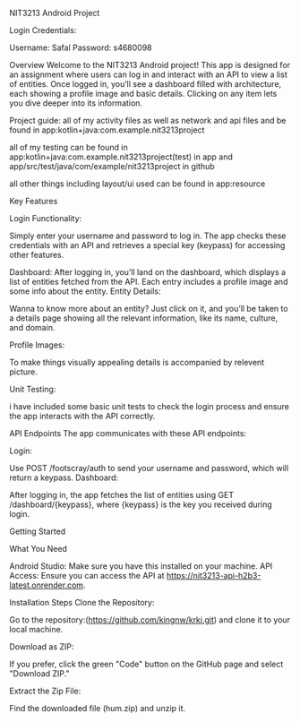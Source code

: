 NIT3213 Android Project

Login Credentials:

Username: Safal
Password: s4680098


Overview
Welcome to the NIT3213 Android project! This app is designed for an assignment where users can log in and interact with an API to view a list of entities. Once logged in, you’ll see a dashboard filled with architecture, each showing a profile image and basic details. Clicking on any item lets you dive deeper into its information.




Project guide:  all of my activity files as well as network and api files and be found in  app:kotlin+java:com.example.nit3213project

all of my testing can be found in app:kotlin+java:com.example.nit3213project(test) in app and app/src/test/java/com/example/nit3213project in github

all other things including layout/ui used can be found  in app:resource




Key Features

Login Functionality:

Simply enter your username and password to log in. The app checks these credentials with an API and retrieves a special key (keypass) for accessing other features.

Dashboard:
After logging in, you’ll land on the dashboard, which displays a list of entities fetched from the API. Each entry includes a profile image and some info about the entity.
Entity Details:

Wanna to know more about an entity? Just click on it, and you’ll be taken to a details page showing all the relevant information, like its name, culture, and domain.


Profile Images:

To make things visually appealing details is accompanied by relevent  picture.

Unit Testing:

i have  included some basic unit tests to check the login process and ensure the app interacts with the API correctly.

API Endpoints
The app communicates with these API endpoints:

Login:

Use POST /footscray/auth to send your username and password, which will return a keypass.
Dashboard:

After logging in, the app fetches the list of entities using GET /dashboard/{keypass}, where {keypass} is the key you received during login.

Getting Started

What You Need

Android Studio: Make sure you have this installed on your machine.
API Access: Ensure you can access the API at https://nit3213-api-h2b3-latest.onrender.com.

Installation Steps
Clone the Repository:

Go to the repository:(https://github.com/kingnw/krki.git) and clone it to your local machine.

Download as ZIP:

If you prefer, click the green "Code" button on the GitHub page and select "Download ZIP."

Extract the Zip File:

Find the downloaded file (hum.zip) and unzip it.



